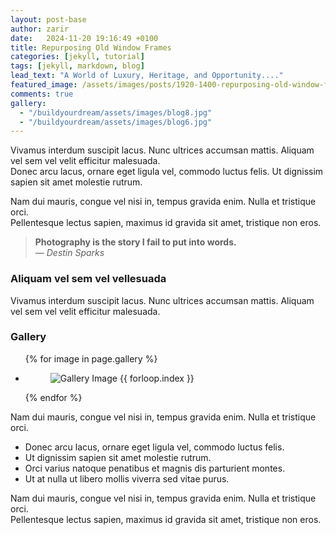 ```yaml
---
layout: post-base
author: zarir
date:   2024-11-20 19:16:49 +0100
title: Repurposing Old Window Frames
categories: [jekyll, tutorial]
tags: [jekyll, markdown, blog]
lead_text: "A World of Luxury, Heritage, and Opportunity...."
featured_image: /assets/images/posts/1920-1400-repurposing-old-window-frames.jpg
comments: true
gallery:
  - "/buildyourdream/assets/images/blog8.jpg"
  - "/buildyourdream/assets/images/blog6.jpg"
---
```



Vivamus interdum suscipit lacus. Nunc ultrices accumsan mattis. Aliquam vel sem vel velit efficitur malesuada.  
Donec arcu lacus, ornare eget ligula vel, commodo luctus felis. Ut dignissim sapien sit amet molestie rutrum.

Nam dui mauris, congue vel nisi in, tempus gravida enim. Nulla et tristique orci.  
Pellentesque lectus sapien, maximus id gravida sit amet, tristique non eros.

> **Photography is the story I fail to put into words.**  
> — *Destin Sparks*

### Aliquam vel sem vel vellesuada

Vivamus interdum suscipit lacus. Nunc ultrices accumsan mattis. Aliquam vel sem vel velit efficitur malesuada.  

### Gallery
<ul class="gallery gallery-columns-2">
  {% for image in page.gallery %}
  <li class="gallery-item">
    <figure>
      <img src="{{ image }}" alt="Gallery Image {{ forloop.index }}">
    </figure>
  </li>
  {% endfor %}
</ul>

Nam dui mauris, congue vel nisi in, tempus gravida enim. Nulla et tristique orci.  

- Donec arcu lacus, ornare eget ligula vel, commodo luctus felis.
- Ut dignissim sapien sit amet molestie rutrum.
- Orci varius natoque penatibus et magnis dis parturient montes.
- Ut at nulla ut libero mollis viverra sed vitae purus.

Nam dui mauris, congue vel nisi in, tempus gravida enim. Nulla et tristique orci.  
Pellentesque lectus sapien, maximus id gravida sit amet, tristique non eros.
